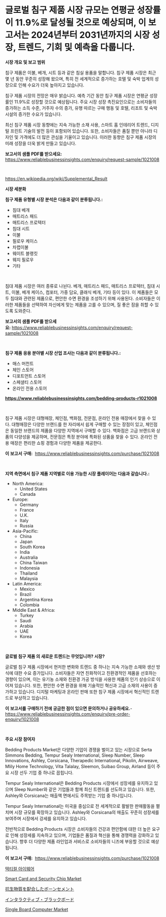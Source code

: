 <p><h1>글로벌 침구 제품 시장 규모는 연평균 성장률이 11.9%로 달성될 것으로 예상되며, 이 보고서는 2024년부터 2031년까지의 시장 성장, 트렌드, 기회 및 예측을 다룹니다.</h1></p><p><strong>시장 개요 및 보고 범위</strong></p>
<p><p>침구 제품은 이불, 베개, 시트 등과 같은 침실 용품을 말합니다. 침구 제품 시장은 최근 몇 년 동안 꾸준히 성장해 왔으며, 특히 전 세계적으로 증가하는 호텔 및 숙박 업계의 성장으로 인해 수요가 더욱 높아지고 있습니다. </p><p>침구 제품 시장의 전망은 매우 밝습니다. 예측 기간 동안 침구 제품 시장은 연평균 성장률인 11.9%로 성장할 것으로 예상됩니다. 주요 시장 성장 촉진요인으로는 소비자들의 증가하는 소득 수준, 거주자 수의 증가, 유행 따르는 구매 행동 및 호텔, 리조트 및 숙박 시설의 증가한 수요가 있습니다.</p><p>최신 침구 제품 시장 동향에는 지속 가능한 소재 사용, 스마트 홈 인테리어 트렌드, 디지털 프린트 기술의 발전 등이 포함되어 있습니다. 또한, 소비자들은 품질 뿐만 아니라 디자인 및 가격에도 더 많은 관심을 기울이고 있습니다. 이러한 동향은 침구 제품 시장의 미래 성장을 더욱 밝게 만들고 있습니다.</p></p>
<p><strong>보고서의 샘플 PDF를 받으세요:</strong> <a href="https://www.reliablebusinessinsights.com/enquiry/request-sample/1021008">https://www.reliablebusinessinsights.com/enquiry/request-sample/1021008</a></p>
<p>&nbsp;</p>
<p><a href="https://en.wikipedia.org/wiki/Supplemental_Result">https://en.wikipedia.org/wiki/Supplemental_Result</a></p>
<p><strong>시장 세분화</strong></p>
<p><strong>침구 제품 유형별 시장 분석은 다음과 같이 분류됩니다.:</strong></p>
<p><ul><li>침대 베개</li><li>매트리스 패드</li><li>매트리스 프로텍터</li><li>침대 시트</li><li>이불</li><li>필로우 케이스</li><li>차렵이불</li><li>웨이트 블랭킷</li><li>웨지 필로우</li><li>기타</li></ul></p>
<p>&nbsp;</p>
<p><p>침대 제품 시장은 여러 종류로 나뉜다. 베개, 매트리스 패드, 매트리스 프로텍터, 침대 시트, 이불, 베개 케이스, 컴포터, 가중 담요, 클래식 베개, 기타 등이 있다. 이 제품들은 모두 침대와 관련된 제품으로, 편안한 수면 환경을 조성하기 위해 사용된다. 소비자들은 이러한 제품들을 선택하여 자신에게 맞는 제품을 고를 수 있으며, 질 좋은 잠을 취할 수 있도록 도와준다.</p></p>
<p><strong>보고서의 샘플 PDF를 받으세요:</strong>&nbsp;<a href="https://www.reliablebusinessinsights.com/enquiry/request-sample/1021008">https://www.reliablebusinessinsights.com/enquiry/request-sample/1021008</a></p>
<p>&nbsp;</p>
<p><strong> 침구 제품 응용 분야별 시장 산업 조사는 다음과 같이 분류됩니다.:</strong></p>
<p><ul><li>매스 머천트</li><li>체인 스토어</li><li>디포트먼트 스토어</li><li>스페셜티 스토어</li><li>온라인 전용 스토어</li></ul></p>
<p><strong><a href="https://www.reliablebusinessinsights.com/bedding-products-r1021008">https://www.reliablebusinessinsights.com/bedding-products-r1021008</a></strong></p>
<p>&nbsp;</p>
<p><p>침구 제품 시장은 대형매장, 체인점, 백화점, 전문점, 온라인 전용 매장에서 찾을 수 있다. 대형매장은 다양한 브랜드를 한 자리에서 쉽게 구매할 수 있는 장점이 있고, 체인점은 동일한 브랜드의 제품을 다양한 지역에서 구매할 수 있다. 백화점은 고급 브랜드와 상품의 다양성을 제공하며, 전문점은 특정 분야에 특화된 상품을 찾을 수 있다. 온라인 전용 매장은 편리한 쇼핑 경험과 다양한 제품을 제공한다.</p></p>
<p><strong>이 보고서 구매:</strong>&nbsp; <a href="https://www.reliablebusinessinsights.com/purchase/1021008">https://www.reliablebusinessinsights.com/purchase/1021008</a></p>
<p>&nbsp;</p>
<p><strong>지역 측면에서 침구 제품 지역별로 이용 가능한 시장 플레이어는 다음과 같습니다.:</strong></p>
<p><ul>
    <li>
        North America:
        <ul>
            <li>United States</li>
            <li>Canada</li>
        </ul>
    </li>
    <li>
        Europe:
        <ul>
            <li>Germany</li>
            <li>France</li>
            <li>U.K.</li>
            <li>Italy</li>
            <li>Russia</li>
        </ul>
    </li>
    <li>
        Asia-Pacific:
        <ul>
            <li>China</li>
            <li>Japan</li>
            <li>South Korea</li>
            <li>India</li>
            <li>Australia</li>
            <li>China Taiwan</li>
            <li>Indonesia</li>
            <li>Thailand</li>
            <li>Malaysia</li>
        </ul>
    </li>
    <li>
        Latin America:
        <ul>
            <li>Mexico</li>
            <li>Brazil</li>
            <li>Argentina Korea</li>
            <li>Colombia</li>
        </ul>
    </li>
    <li>
        Middle East & Africa:
        <ul>
            <li>Turkey</li>
            <li>Saudi</li>
            <li>Arabia</li>
            <li>UAE</li>
            <li>Korea</li>
        </ul>
    </li>
    </ul></p>
<p>&nbsp;</p>
<p><strong>글로벌 침구 제품 의 새로운 트렌드는 무엇입니까? 시장?</strong></p>
<p><p>글로벌 침구 제품 시장에서 현저한 변화와 트렌드 중 하나는 지속 가능한 소재와 생산 방식에 대한 수요 증가입니다. 소비자들은 자연 친화적이고 친환경적인 제품을 선호하는 경향이 있으며, 이는 유기농 소재와 친환경 가공 방식을 사용한 제품의 인기 상승으로 이어져 있습니다. 또한, 편안한 수면 환경을 위해 기술적인 혁신과 고급 소재의 사용이 증가하고 있습니다. 디지털 마케팅과 온라인 판매 또한 침구 제품 시장에서 혁신적인 트렌드로 부상하고 있습니다.</p></p>
<p><strong>이 보고서를 구매하기 전에 궁금한 점이 있으면 문의하거나 공유하세요.</strong>- <a href="https://www.reliablebusinessinsights.com/enquiry/pre-order-enquiry/1021008">https://www.reliablebusinessinsights.com/enquiry/pre-order-enquiry/1021008</a></p>
<p>&nbsp;</p>
<p><strong>주요 시장 참여자</strong></p>
<p><p>Bedding Products Market은 다양한 기업이 경쟁을 벌이고 있는 시장으로 Serta Simmons Bedding, Tempur Sealy International, Sleep Number, Sleep Innovations, Ashley, Corsicana, Therapedic International, Pikolin, Airweave, Mlily Home Technology, Vita Talalay, Sleemon, Suibao Group, Airland 등이 주요 시장 선두 기업 중 하나로 꼽힙니다.</p><p>Tempur Sealy International은 Bedding Products 시장에서 성장세를 유지하고 있으며 Sleep Number와 같은 기업들과 함께 최신 트렌드를 선도하고 있습니다. 또한, Ashley와 Corsicana는 매출액 면에서도 주목받는 기업 중 하나입니다.</p><p>Tempur Sealy International는 미국을 중심으로 전 세계적으로 활발한 판매활동을 펼치며 시장 규모를 확장하고 있습니다. Ashley와 Corsicana의 매출도 꾸준히 성장세를 보여주며 시장에서 강세를 유지하고 있습니다.</p><p>전반적으로 Bedding Products 시장은 소비자들의 건강과 편안함에 대한 더 높은 요구로 인해 성장세를 지속하고 있으며, 기업들은 품질과 혁신을 통해 경쟁력을 강화하고 있습니다. 향후 더 다양한 제품 라인업과 서비스로 소비자들의 니즈에 부응할 것으로 예상됩니다.</p></p>
<p><strong>이 보고서 구매:</strong>&nbsp;&nbsp;<a href="https://www.reliablebusinessinsights.com/purchase/1021008">https://www.reliablebusinessinsights.com/purchase/1021008</a></p>
<p><p><a href="https://github.com/shampaakter36/Market-Research-Report-List-1/blob/main/503743560392.md">택티컬 아이웨어</a></p><p><a href="https://github.com/arionmp/Market-Research-Report-List-4/blob/main/smart-card-and-security-chip-market.md">Smart Card and Security Chip Market</a></p><p><a href="https://github.com/TerrellConn/Market-Research-Report-List-2/blob/main/779433358370.md">抗生物質を配合したボーンセメント</a></p><p><a href="https://github.com/schmahlson/Market-Research-Report-List-2/blob/main/479632758369.md">インタラクティブ・ブラックボード</a></p><p><a href="https://github.com/markusgodoy/Market-Research-Report-List-4/blob/main/single-board-computer-market.md">Single Board Computer Market</a></p></p>